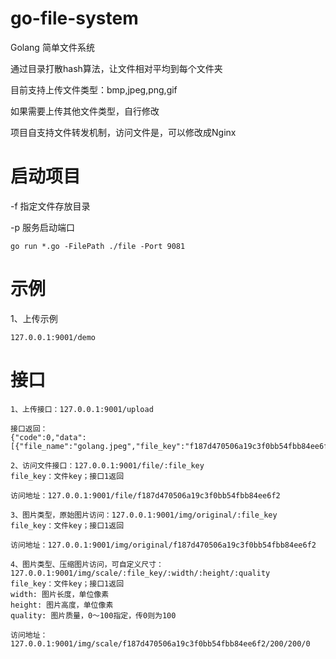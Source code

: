 # go-file-system
Golang 简单文件系统

通过目录打散hash算法，让文件相对平均到每个文件夹

目前支持上传文件类型：bmp,jpeg,png,gif

如果需要上传其他文件类型，自行修改

项目自支持文件转发机制，访问文件是，可以修改成Nginx

# 启动项目
-f 指定文件存放目录

-p 服务启动端口

```text
go run *.go -FilePath ./file -Port 9081
```

# 示例

1、上传示例
```text
127.0.0.1:9001/demo
```

# 接口
```text
1、上传接口：127.0.0.1:9001/upload

接口返回：
{"code":0,"data":[{"file_name":"golang.jpeg","file_key":"f187d470506a19c3f0bb54fbb84ee6f2"}],"msg":"success"}

2、访问文件接口：127.0.0.1:9001/file/:file_key
file_key：文件key；接口1返回

访问地址：127.0.0.1:9001/file/f187d470506a19c3f0bb54fbb84ee6f2

3、图片类型，原始图片访问：127.0.0.1:9001/img/original/:file_key
file_key：文件key；接口1返回

访问地址：127.0.0.1:9001/img/original/f187d470506a19c3f0bb54fbb84ee6f2

4、图片类型、压缩图片访问，可自定义尺寸：127.0.0.1:9001/img/scale/:file_key/:width/:height/:quality
file_key：文件key；接口1返回
width: 图片长度，单位像素
height: 图片高度，单位像素
quality: 图片质量，0～100指定，传0则为100

访问地址：127.0.0.1:9001/img/scale/f187d470506a19c3f0bb54fbb84ee6f2/200/200/0

```